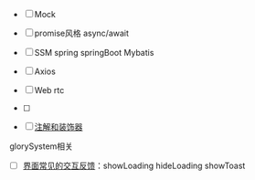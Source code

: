 - [ ] Mock 
- [ ] promise风格 async/await
- [ ] SSM spring springBoot Mybatis
- [ ] Axios
- [ ] Web rtc

- [ ] 





- [ ] [注解和装饰器](https://blog.csdn.net/a__int__/article/details/108279340)



glorySystem相关

- [ ] [界面常见的交互反馈](https://developers.weixin.qq.com/ebook?action=get_post_info&docid=000224fc9d0f98cb0086f4eff5180a)：showLoading hideLoading showToast 



